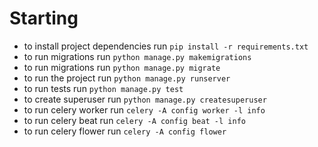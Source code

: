 # Starting 

- to install project dependencies run `pip install -r requirements.txt`
- to run migrations run `python manage.py makemigrations`
- to run migrations run `python manage.py migrate`
- to run the project run `python manage.py runserver`
- to run tests run `python manage.py test`
- to create superuser run `python manage.py createsuperuser`
- to run celery worker run `celery -A config worker -l info`
- to run celery beat run `celery -A config beat -l info`
- to run celery flower run `celery -A config flower`
